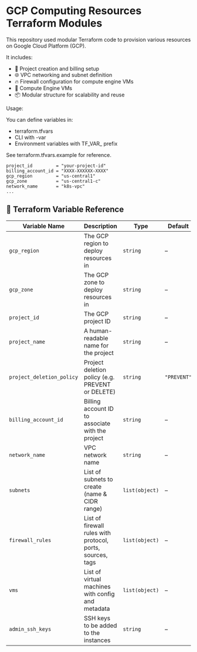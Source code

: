 # GCP Computing Resources Terraform Modules

This repository used modular Terraform code to provision various resources on Google Cloud Platform (GCP). 

It includes:

- 🔐 Project creation and billing setup
- 🌐 VPC networking and subnet definition
- 🔥 Firewall configuration for compute engine VMs
- 🧱 Compute Engine VMs
- 📦 Modular structure for scalability and reuse

Usage:

You can define variables in:

- terraform.tfvars
- CLI with -var
- Environment variables with TF_VAR_ prefix

See terraform.tfvars.example for reference.

```hcl
project_id         = "your-project-id"
billing_account_id = "XXXX-XXXXXX-XXXX"
gcp_region         = "us-central1"
gcp_zone           = "us-central1-c"
network_name       = "k8s-vpc"
...
```
## 🔧 Terraform Variable Reference

| Variable Name                 | Description                                                   | Type        | Default       | Sensitive |
|------------------------------|---------------------------------------------------------------|-------------|---------------|-----------|
| `gcp_region`                 | The GCP region to deploy resources in                        | `string`    | –             | No        |
| `gcp_zone`                   | The GCP zone to deploy resources in                          | `string`    | –             | No        |
| `project_id`                 | The GCP project ID                                            | `string`    | –             | ✅ Yes    |
| `project_name`               | A human-readable name for the project                        | `string`    | –             | No        |
| `project_deletion_policy`   | Project deletion policy (e.g. PREVENT or DELETE)             | `string`    | `"PREVENT"`   | No        |
| `billing_account_id`        | Billing account ID to associate with the project             | `string`    | –             | ✅ Yes    |
| `network_name`              | VPC network name                                              | `string`    | –             | No        |
| `subnets`                   | List of subnets to create (name & CIDR range)                | `list(object)` | –          | No        |
| `firewall_rules`            | List of firewall rules with protocol, ports, sources, tags   | `list(object)` | –          | No        |
| `vms`                       | List of virtual machines with config and metadata             | `list(object)` | –          | No        |
| `admin_ssh_keys`            | SSH keys to be added to the instances                        | `string`    | –             | No        |
